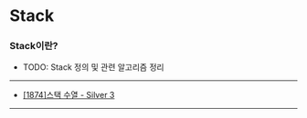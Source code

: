 # Stack

### Stack이란?

  - TODO: Stack 정의 및 관련 알고리즘 정리

---

  - [[1874]스택 수열 - Silver 3](https://github.com/firemancha/Algorithm/tree/main/Baekjoon/Stack/%5B1874%5D%EC%8A%A4%ED%83%9D%20%EC%88%98%EC%97%B4)

---